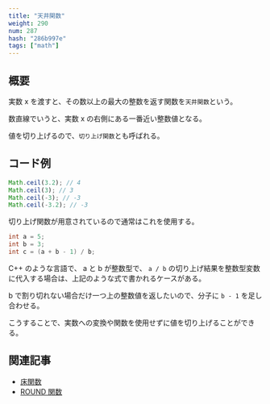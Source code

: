 ```yaml
---
title: "天井関数"
weight: 290
num: 287
hash: "286b997e"
tags: ["math"]
---
```


## 概要

実数 x を渡すと、その数以上の最大の整数を返す関数を`天井関数`という。

数直線でいうと、実数 x の右側にある一番近い整数値となる。

値を切り上げるので、`切り上げ関数`とも呼ばれる。

## コード例

```typescript
Math.ceil(3.2); // 4
Math.ceil(3); // 3
Math.ceil(-3); // -3
Math.ceil(-3.2); // -3
```

切り上げ関数が用意されているので通常はこれを使用する。

```cpp
int a = 5;
int b = 3;
int c = (a + b - 1) / b;
```

C++ のような言語で、 a と b が整数型で、 `a / b` の切り上げ結果を整数型変数に代入する場合は、上記のような式で書かれるケースがある。

b で割り切れない場合だけ一つ上の整数値を返したいので、分子に `b - 1` を足し合わせる。

こうすることで、実数への変換や関数を使用せずに値を切り上げることができる。

## 関連記事

- [床関数](/0fd2eac9)
- [ROUND 関数](/6425003d)
